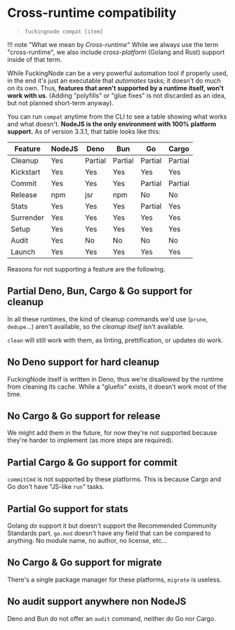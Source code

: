 # Cross-runtime compatibility

> `fuckingnode compat [item]`

!!! note "What we mean by _Cross-runtime_"
    While we always use the term "cross-runtime", we also include _cross-platform_ (Golang and Rust) support inside of that term.

While FuckingNode can be a very powerful automation tool if properly used, in the end it's just an executable that _automates_ tasks; it doesn't do much on its own. Thus, **features that aren't supported by a runtime itself, won't work with us**. (Adding "polyfills" or "glue fixes" is not discarded as an idea, but not planned short-term anyway).

You can run `compat` anytime from the CLI to see a table showing what works and what doesn't. **NodeJS is the only environment with 100% platform support.** As of version 3.3.1, that table looks like this:

| Feature    | NodeJS | Deno     | Bun      | Go       | Cargo    |
|------------|--------|----------|----------|----------|----------|
| Cleanup    | Yes    | Partial  | Partial  | Partial  | Partial  |
| Kickstart  | Yes    | Yes      | Yes      | Yes      | Yes      |
| Commit     | Yes    | Yes      | Yes      | Partial  | Partial  |
| Release    | npm    | jsr      | npm      | No       | No       |
| Stats      | Yes    | Yes      | Yes      | Partial  | Yes      |
| Surrender  | Yes    | Yes      | Yes      | Yes      | Yes      |
| Setup      | Yes    | Yes      | Yes      | Yes      | Yes      |
| Audit      | Yes    | No       | No       | No       | No       |
| Launch     | Yes    | Yes      | Yes      | Yes      | Yes      |

Reasons for not supporting a feature are the following.

## Partial Deno, Bun, Cargo & Go support for cleanup

In all these runtimes, the kind of cleanup commands we'd use (`prune`, `dedupe`...) aren't available, so the _cleanup itself_ isn't available.

`clean` will still work with them, as linting, prettification, or updates do work.

## No Deno support for hard cleanup

FuckingNode itself is written in Deno, thus we're disallowed by the runtime from cleaning its cache. While a "gluefix" exists, it doesn't work most of the time.

## No Cargo & Go support for release

We might add them in the future, for now they're not supported because they're harder to implement (as more steps are required).

## Partial Cargo & Go support for commit

`commitCmd` is not supported by these platforms. This is because Cargo and Go don't have "JS-like `run`" tasks.

## Partial Go support for stats

Golang _do_ support it but doesn't support the Recommended Community Standards part. `go.mod` doesn't have any field that can be compared to anything. No module name, no author, no license, etc...

## No Cargo & Go support for migrate

There's a single package manager for these platforms, `migrate` is useless.

## No audit support anywhere non NodeJS

Deno and Bun do not offer an `audit` command, neither do Go nor Cargo.
